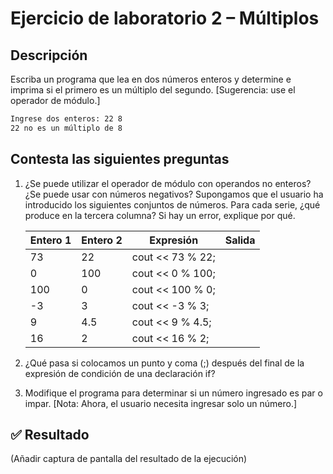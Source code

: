 # Ejercicio de laboratorio 2 – Múltiplos

## Descripción

Escriba un programa que lea en dos números enteros y determine e imprima si el primero es un múltiplo del segundo. [Sugerencia: use el operador de módulo.]

```cmd
Ingrese dos enteros: 22 8
22 no es un múltiplo de 8
```

## Contesta las siguientes preguntas

1. ¿Se puede utilizar el operador de módulo con operandos no enteros? ¿Se puede usar con números negativos? Supongamos que el usuario ha introducido los siguientes conjuntos de números. Para cada serie, ¿qué produce en la tercera columna? Si hay un error, explique por qué.

   | Entero 1 | Entero 2 | Expresión        | Salida |
   | -------- | -------- | ---------------- | ------ |
   | 73       | 22       | cout << 73 % 22; |        |
   | 0        | 100      | cout << 0 % 100; |        |
   | 100      | 0        | cout << 100 % 0; |        |
   | -3       | 3        | cout << -3 % 3;  |        |
   | 9        | 4.5      | cout << 9 % 4.5; |        |
   | 16       | 2        | cout << 16 % 2;  |        |

2. ¿Qué pasa si colocamos un punto y coma (;) después del final de la expresión de condición de una declaración if?

3. Modifique el programa para determinar si un número ingresado es par o impar. [Nota: Ahora, el usuario necesita ingresar solo un número.]

## ✅ Resultado

(Añadir captura de pantalla del resultado de la ejecución)
